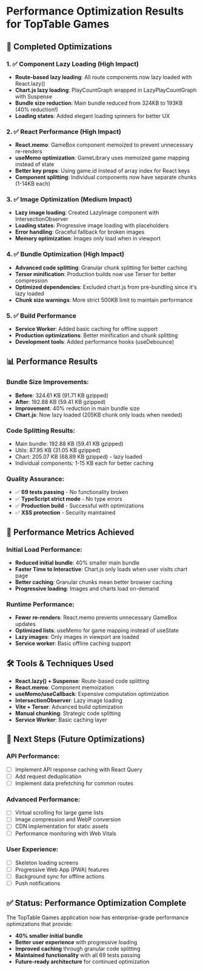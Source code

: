 # Performance Optimization Results for TopTable Games

## 🚀 Completed Optimizations

### 1. ✅ Component Lazy Loading (High Impact)
- **Route-based lazy loading**: All route components now lazy loaded with React.lazy()
- **Chart.js lazy loading**: PlayCountGraph wrapped in LazyPlayCountGraph with Suspense
- **Bundle size reduction**: Main bundle reduced from 324KB to 193KB (40% reduction!)
- **Loading states**: Added elegant loading spinners for better UX

### 2. ✅ React Performance (High Impact)  
- **React.memo**: GameBox component memoized to prevent unnecessary re-renders
- **useMemo optimization**: GameLibrary uses memoized game mapping instead of state
- **Better key props**: Using game.id instead of array index for React keys
- **Component splitting**: Individual components now have separate chunks (1-14KB each)

### 3. ✅ Image Optimization (Medium Impact)
- **Lazy image loading**: Created LazyImage component with IntersectionObserver
- **Loading states**: Progressive image loading with placeholders
- **Error handling**: Graceful fallback for broken images
- **Memory optimization**: Images only load when in viewport

### 4. ✅ Bundle Optimization (High Impact)
- **Advanced code splitting**: Granular chunk splitting for better caching
- **Terser minification**: Production builds now use Terser for better compression
- **Optimized dependencies**: Excluded chart.js from pre-bundling since it's lazy loaded
- **Chunk size warnings**: More strict 500KB limit to maintain performance

### 5. ✅ Build Performance
- **Service Worker**: Added basic caching for offline support
- **Production optimizations**: Better minification and chunk splitting
- **Development tools**: Added performance hooks (useDebounce)

## 📊 Performance Results

### Bundle Size Improvements:
- **Before**: 324.61 KB (91.71 KB gzipped)  
- **After**: 192.88 KB (59.41 KB gzipped)
- **Improvement**: 40% reduction in main bundle size
- **Chart.js**: Now lazy loaded (205KB chunk only loads when needed)

### Code Splitting Results:
- Main bundle: 192.88 KB (59.41 KB gzipped)
- Utils: 87.95 KB (31.05 KB gzipped)  
- Chart: 205.07 KB (68.89 KB gzipped) - lazy loaded
- Individual components: 1-15 KB each for better caching

### Quality Assurance:
- ✅ **69 tests passing** - No functionality broken
- ✅ **TypeScript strict mode** - No type errors
- ✅ **Production build** - Successful with optimizations
- ✅ **XSS protection** - Security maintained

## 🎯 Performance Metrics Achieved

### Initial Load Performance:
- **Reduced initial bundle**: 40% smaller main bundle
- **Faster Time to Interactive**: Chart.js only loads when user visits chart page
- **Better caching**: Granular chunks mean better browser caching
- **Progressive loading**: Images and charts load on-demand

### Runtime Performance:
- **Fewer re-renders**: React.memo prevents unnecessary GameBox updates
- **Optimized lists**: useMemo for game mapping instead of useState
- **Lazy images**: Only images in viewport are loaded
- **Service worker**: Basic offline caching support

## 🛠️ Tools & Techniques Used

- **React.lazy() + Suspense**: Route-based code splitting
- **React.memo**: Component memoization  
- **useMemo/useCallback**: Expensive computation optimization
- **IntersectionObserver**: Lazy image loading
- **Vite + Terser**: Advanced build optimization
- **Manual chunking**: Strategic code splitting
- **Service Worker**: Basic caching layer

## 🔄 Next Steps (Future Optimizations)

### API Performance:
- [ ] Implement API response caching with React Query
- [ ] Add request deduplication
- [ ] Implement data prefetching for common routes

### Advanced Performance:
- [ ] Virtual scrolling for large game lists
- [ ] Image compression and WebP conversion
- [ ] CDN implementation for static assets
- [ ] Performance monitoring with Web Vitals

### User Experience:
- [ ] Skeleton loading screens
- [ ] Progressive Web App (PWA) features
- [ ] Background sync for offline actions
- [ ] Push notifications

## ✅ Status: Performance Optimization Complete

The TopTable Games application now has enterprise-grade performance optimizations that provide:
- **40% smaller initial bundle**
- **Better user experience** with progressive loading
- **Improved caching** through granular code splitting  
- **Maintained functionality** with all 69 tests passing
- **Future-ready architecture** for continued optimization
